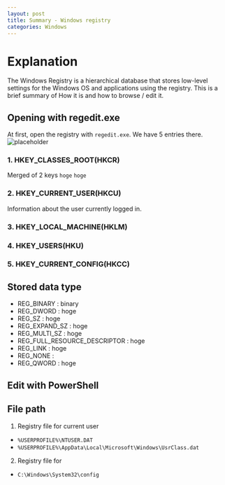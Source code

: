 ```yaml
---
layout: post
title: Summary - Windows registry
categories: Windows
---
```


# Explanation
The Windows Registry is a hierarchical database that stores low-level settings for the Windows OS and applications using the registry.
This is a brief summary of How it is and how to browse / edit it.

## Opening with regedit.exe
At first, open the registry with `regedit.exe`. We have 5 entries there.
![placeholder](https://media.githubusercontent.com/media/inar1/inar1.github.io/master/public/images/2020-03-16/postman-badge.png)

### 1. HKEY_CLASSES_ROOT(HKCR)
Merged of 2 keys
`hoge`
`hoge`

### 2. HKEY_CURRENT_USER(HKCU)
Information about the user currently logged in.

### 3. HKEY_LOCAL_MACHINE(HKLM)


### 4. HKEY_USERS(HKU)


### 5. HKEY_CURRENT_CONFIG(HKCC)


## Stored data type

* REG_BINARY : binary
* REG_DWORD : hoge
* REG_SZ : hoge
* REG_EXPAND_SZ : hoge
* REG_MULTI_SZ : hoge
* REG_FULL_RESOURCE_DESCRIPTOR : hoge
* REG_LINK : hoge
* REG_NONE : 
* REG_QWORD : hoge


## Edit with PowerShell



## File path

1. Registry file for current user
* `%USERPROFILE%\NTUSER.DAT`
* `%USERPROFILE%\AppData\Local\Microsoft\Windows\UsrClass.dat`

2. Registry file for
* `C:\Windows\System32\config`

